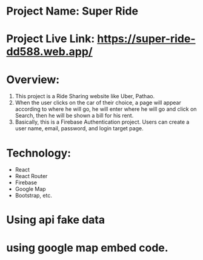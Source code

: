 # Project Name: Super Ride

# Project Live Link: https://super-ride-dd588.web.app/

# Overview:
1. This project is a Ride Sharing website like Uber, Pathao.
2. When the user clicks on the car of their choice, a page will appear according to where he will go, he will enter where he will go and click on Search, then he will be shown a bill for his rent.
3. Basically, this is a Firebase Authentication project. Users can create a user name, email, password, and login target page.

# Technology: 
* React
* React Router 
* Firebase 
* Google Map 
* Bootstrap, etc.

# Using api fake data

# using google map embed code.
